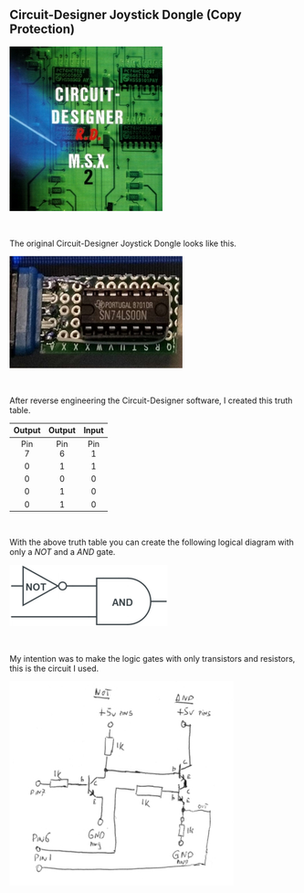 ## Circuit-Designer Joystick Dongle (Copy Protection)


![Circuit-Designer.](https://raw.githubusercontent.com/LarsThe18Th/Small-Projects/refs/heads/master/MSX/Hardware/Circuit-Designer_JoyDongle/CD_front.jpg)

<br>

The original Circuit-Designer Joystick Dongle looks like this.  
 
![The original dongle looks like this.](https://raw.githubusercontent.com/LarsThe18Th/Small-Projects/refs/heads/master/MSX/Hardware/Circuit-Designer_JoyDongle/Original_Dongle.jpg)

<br>

After reverse engineering the Circuit-Designer software, I created this truth table.

| Output | Output | Input |  
| :------------: | :------------: | :------------:|
| Pin<br> 7 | Pin<br> 6 | Pin<br> 1 | 
| 0 | 1 | 1 | 
| 0 | 0 | 0 | 
| 0 | 1 | 0 | 
| 0 | 1 | 0 |  

<br>

With the above truth table you can create the following logical diagram
with only a *NOT* and a *AND* gate.  


  
![You can create this with a NOT and an AND gate.](https://raw.githubusercontent.com/LarsThe18Th/Small-Projects/refs/heads/master/MSX/Hardware/Circuit-Designer_JoyDongle/notand.png)

<br>

My intention was to make the logic gates with only transistors and resistors, this is the circuit I used.  

![Schematic.](https://raw.githubusercontent.com/LarsThe18Th/Small-Projects/refs/heads/master/MSX/Hardware/Circuit-Designer_JoyDongle/Schematic.jpg)